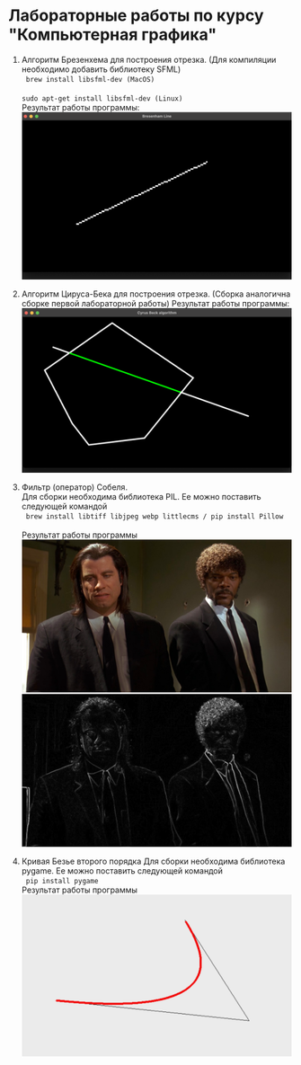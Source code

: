 # Лабораторные работы по курсу "Компьютерная графика"

1. Алгоритм Брезенхема для построения отрезка.
   (Для компиляции необходимо добавить библиотеку SFML)  
   <code>
   brew install libsfml-dev (MacOS)
   </code>
   <code>  
   sudo apt-get install libsfml-dev (Linux)
   </code>  
   Результат работы программы:
   ![result_1](results/result_1.png)
2. Алгоритм Цируса-Бека для построения отрезка.
   (Сборка аналогична сборке первой лабораторной работы)
   Результат работы программы:
   ![result_2](results/result_2.png)
3. Фильтр (оператор) Собеля.  
   Для сборки необходима библиотека PIL.
   Ее можно поставить следующей командой  
   <code>
   brew install libtiff libjpeg webp littlecms / pip install Pillow
   </code>  
   Результат работы программы
   ![result_3.1](results/result_3.1.png)
   ![result_3.2](results/result_3.2.png)  
   
4. Кривая Безье второго порядка
   Для сборки необходима библиотека pygame.
   Ее можно поставить следующей командой  
   <code>
   pip install pygame
   </code>  
   Результат работы программы
   ![result_4](results/result_4.png)  
   
   